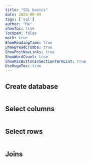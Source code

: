 ```yaml
---
title: "SQL basics" 
date: 2023-06-09
tags: ['sql']
author: "Me"
showToc: true
TocOpen: false
math: true
ShowReadingTime: true
ShowBreadCrumbs: true
ShowPostNavLinks: true
ShowWordCount: true
ShowRssButtonInSectionTermList: true
UseHugoToc: true
---
```


## Create database 

```
```

## Select columns
```
```

## Select rows 
```
```


## Joins 
```
```